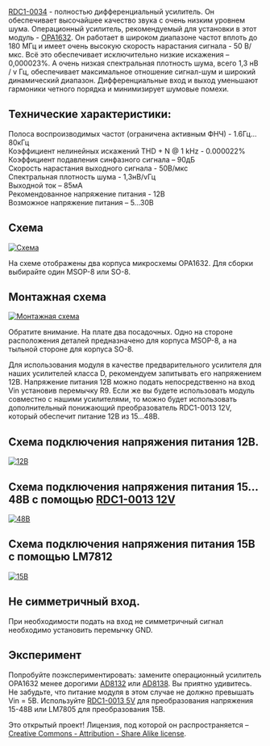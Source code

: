 <p><a href="https://www.chipdip.ru/product/fully-differential-amp.rdc1-0034">RDC1-0034</a> - полностью дифференциальный усилитель. Он обеспечивает высочайшее качество звука с очень низким уровнем шума. Операционный усилитель, рекомендуемый для установки в этот модуль - <a href="https://www.chipdip.ru/product/opa1632dgn" class="link">OPA1632</a>. Он работает в широком диапазоне частот вплоть до 180 МГц и имеет очень высокую скорость нарастания сигнала - 50 В/мкс. Всё это обеспечивает исключительно низкие искажения – 0,000023%.  А очень низкая спектральная плотность шума, всего 1,3 нВ / v Гц, обеспечивает максимальное отношение сигнал-шум и широкий динамический диапазон. Дифференциальные вход и выход уменьшают гармоники четного порядка и минимизирует шумовые помехи. </p><p><h2>Технические характеристики:</h2></p>
Полоса воспроизводимых частот (ограничена активным ФНЧ)  - 1.6Гц…80кГц<br>
Коэффициент нелинейных искажений THD + N @ 1 kHz - 0.000022%<br>
Коэффициент подавления синфазного сигнала – 90дБ<br>
Скорость нарастания выходного сигнала - 50В/мкс<br>
Спектральная плотность шума - 1,3нВ/vГц<br>
Выходной ток – 85мА<br>
Рекомендованное напряжение питания -  12В<br>
Возможное напряжение питания – 5…30В<p><p><h2>Схема</h2></p><p><a href="https://static.chipdip.ru/lib/956/DOC003956118.png" class="galery"><img src="https://static.chipdip.ru/lib/956/DOC003956119.png" alt="Схема"></a></p><p>На схеме отображены два корпуса микросхемы OPA1632. Для сборки выбирайте один MSOP-8 или SO-8. </p><p><h2>Монтажная схема</h2></p><p><a href="https://static.chipdip.ru/lib/956/DOC003956117.png" class="galery"><img src="https://static.chipdip.ru/lib/956/DOC003956117.png" alt="Монтажная схема"></a></p><p>Обратите внимание. На плате два посадочных. Одно на стороне расположения деталей предназначено для корпуса MSOP-8, а на тыльной стороне для корпуса SO-8.</p><p>Для использования модуля в качестве предварительного усилителя для наших усилителей класса D, рекомендуем запитывать его напряжением 12В. Напряжение питания 12В можно подать непосредственно на вход Vin установив перемычку R9. Если же вы будете использовать модуль совместно с нашими усилителями, то можно будет использовать дополнительный понижающий преобразователь RDC1-0013 12V, который обеспечит питание 12В из 15…48В.</p><p><h2>Схема подключения напряжения питания 12В.</h2></p><p><a href="https://static.chipdip.ru/lib/956/DOC003956120.png" class="galery"><img src="https://static.chipdip.ru/lib/956/DOC003956120.png" alt="12В"></a></p><p><h2>Схема подключения напряжения питания 15…48В с помощью <a href="https://www.chipdip.ru/product/rdc1-0013-12v" class="link">RDC1-0013 12V</a></h2></p><p><a href="https://static.chipdip.ru/lib/956/DOC003956115.png" class="galery"><img src="https://static.chipdip.ru/lib/956/DOC003956115.png" alt="48В"></a></p><p><h2>Схема подключения напряжения питания 15В с помощью LM7812</h2></p><p><a href="https://static.chipdip.ru/lib/956/DOC003956116.png" class="galery"><img src="https://static.chipdip.ru/lib/956/DOC003956116.png" alt="15В"></a></p><p><h2>Не симметричный вход.</h2></p><p>При необходимости подать на вход не симметричный сигнал необходимо установить перемычку GND. </p><p><h2>Эксперимент </h2></p><p>Попробуйте поэкспериментировать: замените операционный усилитель OPA1632 менее дорогими <a href="https://www.chipdip.ru/product/ad8132ar" class="link">AD8132</a> или <a href="https://www.chipdip.ru/product/ad8138arz" class="link">AD8138</a>. Вы приятно удивитесь. Не забудьте, что питание модуля в этом случае не должно превышать Vin = 5В. Используйте <a href="https://www.chipdip.ru/product/rdc1-0013-5v" class="link">RDC1-0013 5V</a> для преобразования напряжения 15-48В или LM7805 для преобразования 15В.</p><p>Это открытый проект! Лицензия, под которой он распространяется – <a href="https://creativecommons.org/licenses/by-sa/3.0/" class="link">Creative Commons - Attribution - Share Alike license</a>.</p>
